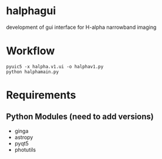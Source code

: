 # halphagui
development of gui interface for H-alpha narrowband imaging


# Workflow #

```
pyuic5 -x halpha.v1.ui -o halphav1.py
python halphamain.py
```

# Requirements ##

## Python Modules (need to add versions) ##
* ginga
* astropy
* pyqt5
* photutils

